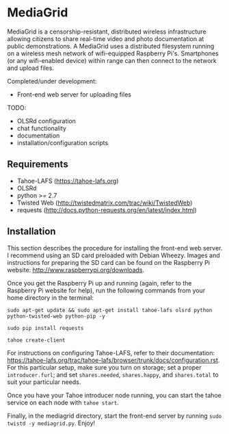 MediaGrid
=========

MediaGrid is a censorship-resistant, distributed wireless infrastructure allowing citizens to share real-time video and photo documentation at public demonstrations. A MediaGrid uses a distributed filesystem running on a wireless mesh network of wifi-equipped Raspberry Pi's. Smartphones (or any wifi-enabled device) within range can then connect to the network and upload files.

Completed/under development:
* Front-end web server for uploading files

TODO:
* OLSRd configuration
* chat functionality
* documentation
* installation/configuration scripts

Requirements
------------

* Tahoe-LAFS (https://tahoe-lafs.org)
* OLSRd
* python >= 2.7
* Twisted Web (http://twistedmatrix.com/trac/wiki/TwistedWeb)
* requests (http://docs.python-requests.org/en/latest/index.html)

Installation
------------

This section describes the procedure for installing the front-end web server. I recommend using an SD card preloaded with Debian Wheezy. Images and instructions for preparing the SD card can be found on the Raspberry Pi website: http://www.raspberrypi.org/downloads.

Once you get the Raspberry Pi up and running (again, refer to the Raspberry Pi website for help), run the following commands from your home directory in the terminal:

`sudo apt-get update && sudo apt-get install tahoe-lafs olsrd python python-twisted-web python-pip -y`

`sudo pip install requests`

`tahoe create-client`

For instructions on configuring Tahoe-LAFS, refer to their documentation: https://tahoe-lafs.org/trac/tahoe-lafs/browser/trunk/docs/configuration.rst. For this particular setup, make sure you turn on storage; set a proper `introducer.furl`; and set `shares.needed`, `shares.happy`, and `shares.total` to suit your particular needs.

Once you have your Tahoe introducer node running, you can start the tahoe service on each node with `tahoe start`.

Finally, in the mediagrid directory, start the front-end server by running `sudo twistd -y mediagrid.py`. Enjoy!